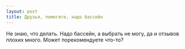 ```yaml
---
layout: post 
title: Друзья, помогите, надо бассейн 
--- 
```

Не знаю, что делать. Надо бассейн, а выбрать не могу, да и отзывов плохих много. Может порекомендуете что-то?